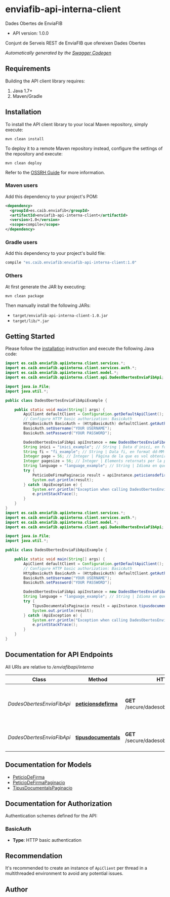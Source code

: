 # enviafib-api-interna-client

Dades Obertes de EnviaFIB
- API version: 1.0.0

Conjunt de Serveis REST de EnviaFIB que ofereixen Dades Obertes


*Automatically generated by the [Swagger Codegen](https://github.com/swagger-api/swagger-codegen)*


## Requirements

Building the API client library requires:
1. Java 1.7+
2. Maven/Gradle

## Installation

To install the API client library to your local Maven repository, simply execute:

```shell
mvn clean install
```

To deploy it to a remote Maven repository instead, configure the settings of the repository and execute:

```shell
mvn clean deploy
```

Refer to the [OSSRH Guide](http://central.sonatype.org/pages/ossrh-guide.html) for more information.

### Maven users

Add this dependency to your project's POM:

```xml
<dependency>
  <groupId>es.caib.enviafib</groupId>
  <artifactId>enviafib-api-interna-client</artifactId>
  <version>1.0</version>
  <scope>compile</scope>
</dependency>
```

### Gradle users

Add this dependency to your project's build file:

```groovy
compile "es.caib.enviafib:enviafib-api-interna-client:1.0"
```

### Others

At first generate the JAR by executing:

```shell
mvn clean package
```

Then manually install the following JARs:

* `target/enviafib-api-interna-client-1.0.jar`
* `target/lib/*.jar`

## Getting Started

Please follow the [installation](#installation) instruction and execute the following Java code:

```java
import es.caib.enviafib.apiinterna.client.services.*;
import es.caib.enviafib.apiinterna.client.services.auth.*;
import es.caib.enviafib.apiinterna.client.model.*;
import es.caib.enviafib.apiinterna.client.api.DadesObertesEnviaFibApi;

import java.io.File;
import java.util.*;

public class DadesObertesEnviaFibApiExample {

    public static void main(String[] args) {
        ApiClient defaultClient = Configuration.getDefaultApiClient();
        // Configure HTTP basic authorization: BasicAuth
        HttpBasicAuth BasicAuth = (HttpBasicAuth) defaultClient.getAuthentication("BasicAuth");
        BasicAuth.setUsername("YOUR USERNAME");
        BasicAuth.setPassword("YOUR PASSWORD");

        DadesObertesEnviaFibApi apiInstance = new DadesObertesEnviaFibApi();
        String inici = "inici_example"; // String | Data d'inici, en format dd-MM-yyyy, a partir de la qual volem obtenir dades
        String fi = "fi_example"; // String | Data fi, en format dd-MM-yyyy, fins la qual volem tenir dades
        Integer page = 56; // Integer | Pàgina de la que es vol obtenir les dades
        Integer pagesize = 56; // Integer | Elements retornats per la pàgina
        String language = "language_example"; // String | Idioma en que s'han de retornar les dades(Només suportat 'ca' o 'es')
        try {
            PeticioDeFirmaPaginacio result = apiInstance.peticionsdefirma(inici, fi, page, pagesize, language);
            System.out.println(result);
        } catch (ApiException e) {
            System.err.println("Exception when calling DadesObertesEnviaFibApi#peticionsdefirma");
            e.printStackTrace();
        }
    }
}
import es.caib.enviafib.apiinterna.client.services.*;
import es.caib.enviafib.apiinterna.client.services.auth.*;
import es.caib.enviafib.apiinterna.client.model.*;
import es.caib.enviafib.apiinterna.client.api.DadesObertesEnviaFibApi;

import java.io.File;
import java.util.*;

public class DadesObertesEnviaFibApiExample {

    public static void main(String[] args) {
        ApiClient defaultClient = Configuration.getDefaultApiClient();
        // Configure HTTP basic authorization: BasicAuth
        HttpBasicAuth BasicAuth = (HttpBasicAuth) defaultClient.getAuthentication("BasicAuth");
        BasicAuth.setUsername("YOUR USERNAME");
        BasicAuth.setPassword("YOUR PASSWORD");

        DadesObertesEnviaFibApi apiInstance = new DadesObertesEnviaFibApi();
        String language = "language_example"; // String | Idioma en que s'han de retornar les dades(Només suportat 'ca' o 'es')
        try {
            TipusDocumentalsPaginacio result = apiInstance.tipusdocumentals(language);
            System.out.println(result);
        } catch (ApiException e) {
            System.err.println("Exception when calling DadesObertesEnviaFibApi#tipusdocumentals");
            e.printStackTrace();
        }
    }
}
```

## Documentation for API Endpoints

All URIs are relative to */enviafibapi/interna*

Class | Method | HTTP request | Description
------------ | ------------- | ------------- | -------------
*DadesObertesEnviaFibApi* | [**peticionsdefirma**](docs/DadesObertesEnviaFibApi.md#peticionsdefirma) | **GET** /secure/dadesobertes/peticionsdefirma | Retorna un llistat amb la informacio de les peticions de firma
*DadesObertesEnviaFibApi* | [**tipusdocumentals**](docs/DadesObertesEnviaFibApi.md#tipusdocumentals) | **GET** /secure/dadesobertes/tipusdocumentals | Retorna un llistat dels tipus documentals

## Documentation for Models

 - [PeticioDeFirma](docs/PeticioDeFirma.md)
 - [PeticioDeFirmaPaginacio](docs/PeticioDeFirmaPaginacio.md)
 - [TipusDocumentalsPaginacio](docs/TipusDocumentalsPaginacio.md)

## Documentation for Authorization

Authentication schemes defined for the API:
### BasicAuth

- **Type**: HTTP basic authentication


## Recommendation

It's recommended to create an instance of `ApiClient` per thread in a multithreaded environment to avoid any potential issues.

## Author


